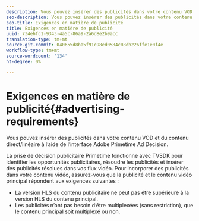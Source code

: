 ```yaml
---
description: Vous pouvez insérer des publicités dans votre contenu VOD et du contenu direct/linéaire à l’aide de l’interface Adobe Primetime Ad Decision.
seo-description: Vous pouvez insérer des publicités dans votre contenu VOD et du contenu direct/linéaire à l’aide de l’interface Adobe Primetime Ad Decision.
seo-title: Exigences en matière de publicité
title: Exigences en matière de publicité
uuid: 734e6fc1-9343-4a5c-86a9-2a6d8e2b9acc
translation-type: tm+mt
source-git-commit: 040655d8ba5f91c98ed0584c08db226ffe1e0f4e
workflow-type: tm+mt
source-wordcount: '134'
ht-degree: 0%

---
```



# Exigences en matière de publicité{#advertising-requirements}

Vous pouvez insérer des publicités dans votre contenu VOD et du contenu direct/linéaire à l’aide de l’interface Adobe Primetime Ad Decision.

<!--<a id="section_4889E0ED7A4241D98E61AD6C846B84B6"></a>-->

La prise de décision publicitaire Primetime fonctionne avec TVSDK pour identifier les opportunités publicitaires, résoudre les publicités et insérer des publicités résolues dans vos flux vidéo.
Pour incorporer des publicités dans votre contenu vidéo, assurez-vous que la publicité et le contenu vidéo principal répondent aux exigences suivantes :

* La version HLS du contenu publicitaire ne peut pas être supérieure à la version HLS du contenu principal.
* Les publicités n’ont pas besoin d’être multiplexées (sans restriction), que le contenu principal soit multiplexé ou non.

